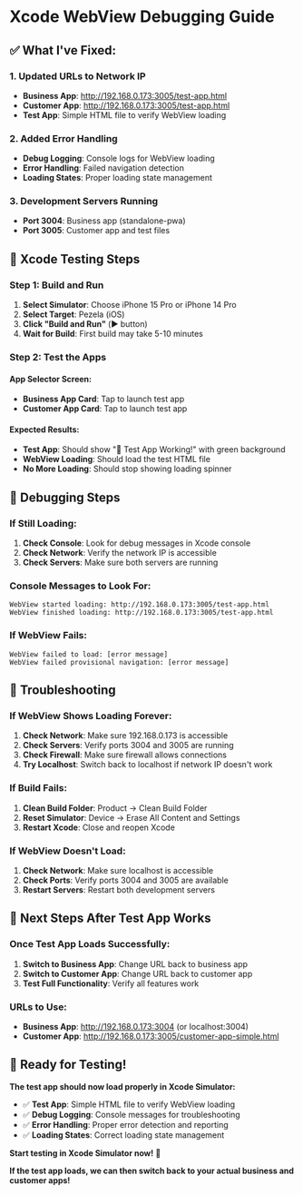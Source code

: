 # Xcode WebView Debugging Guide

## ✅ **What I've Fixed:**

### **1. Updated URLs to Network IP**
- **Business App**: http://192.168.0.173:3005/test-app.html
- **Customer App**: http://192.168.0.173:3005/test-app.html
- **Test App**: Simple HTML file to verify WebView loading

### **2. Added Error Handling**
- **Debug Logging**: Console logs for WebView loading
- **Error Handling**: Failed navigation detection
- **Loading States**: Proper loading state management

### **3. Development Servers Running**
- **Port 3004**: Business app (standalone-pwa)
- **Port 3005**: Customer app and test files

## 🚀 **Xcode Testing Steps**

### **Step 1: Build and Run**
1. **Select Simulator**: Choose iPhone 15 Pro or iPhone 14 Pro
2. **Select Target**: Pezela (iOS)
3. **Click "Build and Run"** (▶️ button)
4. **Wait for Build**: First build may take 5-10 minutes

### **Step 2: Test the Apps**

#### **App Selector Screen:**
- **Business App Card**: Tap to launch test app
- **Customer App Card**: Tap to launch test app

#### **Expected Results:**
- **Test App**: Should show "🚀 Test App Working!" with green background
- **WebView Loading**: Should load the test HTML file
- **No More Loading**: Should stop showing loading spinner

## 📱 **Debugging Steps**

### **If Still Loading:**
1. **Check Console**: Look for debug messages in Xcode console
2. **Check Network**: Verify the network IP is accessible
3. **Check Servers**: Make sure both servers are running

### **Console Messages to Look For:**
```
WebView started loading: http://192.168.0.173:3005/test-app.html
WebView finished loading: http://192.168.0.173:3005/test-app.html
```

### **If WebView Fails:**
```
WebView failed to load: [error message]
WebView failed provisional navigation: [error message]
```

## 🔧 **Troubleshooting**

### **If WebView Shows Loading Forever:**
1. **Check Network**: Make sure 192.168.0.173 is accessible
2. **Check Servers**: Verify ports 3004 and 3005 are running
3. **Check Firewall**: Make sure firewall allows connections
4. **Try Localhost**: Switch back to localhost if network IP doesn't work

### **If Build Fails:**
1. **Clean Build Folder**: Product → Clean Build Folder
2. **Reset Simulator**: Device → Erase All Content and Settings
3. **Restart Xcode**: Close and reopen Xcode

### **If WebView Doesn't Load:**
1. **Check Network**: Make sure localhost is accessible
2. **Check Ports**: Verify ports 3004 and 3005 are available
3. **Restart Servers**: Restart both development servers

## 🎯 **Next Steps After Test App Works**

### **Once Test App Loads Successfully:**
1. **Switch to Business App**: Change URL back to business app
2. **Switch to Customer App**: Change URL back to customer app
3. **Test Full Functionality**: Verify all features work

### **URLs to Use:**
- **Business App**: http://192.168.0.173:3004 (or localhost:3004)
- **Customer App**: http://192.168.0.173:3005/customer-app-simple.html

## 🚀 **Ready for Testing!**

**The test app should now load properly in Xcode Simulator:**

- ✅ **Test App**: Simple HTML file to verify WebView loading
- ✅ **Debug Logging**: Console messages for troubleshooting
- ✅ **Error Handling**: Proper error detection and reporting
- ✅ **Loading States**: Correct loading state management

**Start testing in Xcode Simulator now!** 🎉

**If the test app loads, we can then switch back to your actual business and customer apps!**
